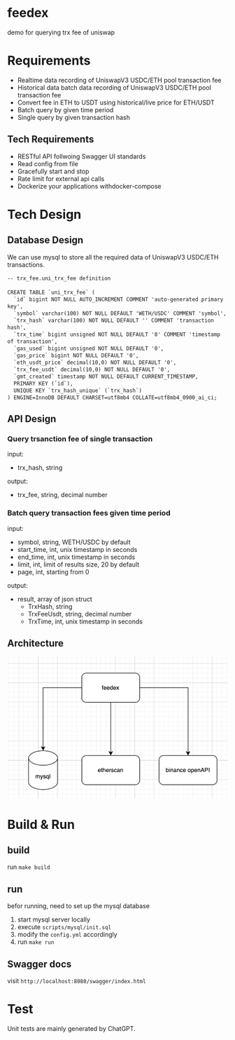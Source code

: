 # feedex
demo for querying trx fee of uniswap

# Requirements
- Realtime data recording of UniswapV3 USDC/ETH pool transaction fee
- Historical data batch data recording of UniswapV3 USDC/ETH pool transaction fee
- Convert fee in ETH to USDT using historical/live price for ETH/USDT 
- Batch query by given time period
- Single query by given transaction hash

## Tech Requirements
- RESTful API follwoing Swagger UI standards
- Read config from file
- Gracefully start and stop
- Rate limit for external api calls
- Dockerize your applications withdocker-compose

# Tech Design
## Database Design
We can use mysql to store all the required data of UniswapV3 USDC/ETH transactions.
```
-- trx_fee.uni_trx_fee definition

CREATE TABLE `uni_trx_fee` (
  `id` bigint NOT NULL AUTO_INCREMENT COMMENT 'auto-generated primary key',
  `symbol` varchar(100) NOT NULL DEFAULT 'WETH/USDC' COMMENT 'symbol',
  `trx_hash` varchar(100) NOT NULL DEFAULT '' COMMENT 'transaction hash',
  `trx_time` bigint unsigned NOT NULL DEFAULT '0' COMMENT 'timestamp of transaction',
  `gas_used` bigint unsigned NOT NULL DEFAULT '0',
  `gas_price` bigint NOT NULL DEFAULT '0',
  `eth_usdt_price` decimal(10,0) NOT NULL DEFAULT '0',
  `trx_fee_usdt` decimal(10,0) NOT NULL DEFAULT '0',
  `gmt_created` timestamp NOT NULL DEFAULT CURRENT_TIMESTAMP,
  PRIMARY KEY (`id`),
  UNIQUE KEY `trx_hash_unique` (`trx_hash`)
) ENGINE=InnoDB DEFAULT CHARSET=utf8mb4 COLLATE=utf8mb4_0900_ai_ci;
```

## API Design
### Query trsanction fee of single transaction
input: 
- trx_hash, string

output:
- trx_fee, string, decimal number

### Batch query transaction fees given time period
input:
- symbol, string, WETH/USDC by default
- start_time, int, unix timestamp in seconds
- end_time, int, unix timestamp in seconds
- limit, int, limit of results size, 20 by default
- page, int, starting from 0

output:
- result, array of json struct
  - TrxHash, string
  - TrxFeeUsdt, string, decimal number
  - TrxTime, int, unix timestamp in seconds

## Architecture
![alt text](image.png)

# Build & Run

## build
run `make build`

## run
befor running, need to set up the mysql database
1. start mysql server locally
2. execute `scripts/mysql/init.sql`
3. modify the `config.yml` accordingly
4. run `make run`


## Swagger docs

visit `http://localhost:8080/swagger/index.html`

# Test
Unit tests are mainly generated by ChatGPT.
